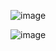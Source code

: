 ![image](https://github.com/robertgouveia/sleep-debt-calculator/assets/15702439/22ec3620-4c7f-4ff4-aaf9-947ee1547af7)

![image](https://github.com/robertgouveia/sleep-debt-calculator/assets/15702439/a047ea71-628c-4cb3-9389-1638774bb37c)
